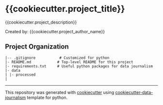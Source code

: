 # {{cookiecutter.project_title}}
{{cookiecutter.project_description}}

Created by: {{cookiecutter.project_author_name}}

## Project Organization
```
|-- .gitignore           # Customized for python 
|- README.md            # Top-level README for this project
|- requirements.txt     # Useful python packages for data journalism
|- data                                  
| |- processed
|

```
---
This repository was generated with [cookiecutter](https://github.com/cookiecutter/cookiecutter) using [cookiecutter-data-journalism](https://github.com/fer-aguirre/cookiecutter-data-journalism.git) template for python.